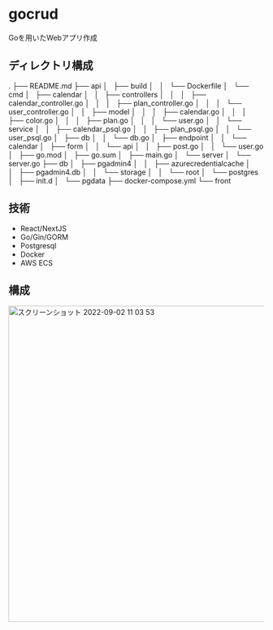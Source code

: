# gocrud
Goを用いたWebアプリ作成

## ディレクトリ構成
.
├── README.md
├── api
│   ├── build
│   │   └── Dockerfile
│   └── cmd
│       ├── calendar
│       │   ├── controllers
│       │   │   ├── calendar_controller.go
│       │   │   ├── plan_controller.go
│       │   │   └── user_controller.go
│       │   ├── model
│       │   │   ├── calendar.go
│       │   │   ├── color.go
│       │   │   ├── plan.go
│       │   │   └── user.go
│       │   └── service
│       │       ├── calendar_psql.go
│       │       ├── plan_psql.go
│       │       └── user_psql.go
│       ├── db
│       │   └── db.go
│       ├── endpoint
│       │   └── calendar
│       ├── form
│       │   └── api
│       │       ├── post.go
│       │       └── user.go
│       ├── go.mod
│       ├── go.sum
│       ├── main.go
│       └── server
│           └── server.go
├── db
│   ├── pgadmin4
│   │   ├── azurecredentialcache
│   │   ├── pgadmin4.db
│   │   └── storage
│   │       └── root
│   └── postgres
│       ├── init.d
│       └── pgdata
├── docker-compose.yml
└── front

## 技術
- React/NextJS
- Go/Gin/GORM
- Postgresql
- Docker
- AWS ECS

## 構成
<img width="623" alt="スクリーンショット 2022-09-02 11 03 53" src="https://user-images.githubusercontent.com/61424757/188043149-b22ad2e0-d676-494f-bebd-3af69d885c17.png">